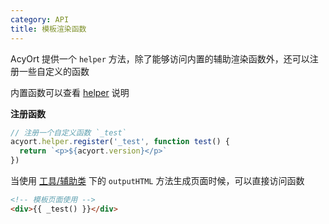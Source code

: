 ```yaml
---
category: API
title: 模板渲染函数
---
```


AcyOrt 提供一个 `helper` 方法，除了能够访问内置的辅助渲染函数外，还可以注册一些自定义的函数

内置函数可以查看 [helper](/docs/helper/) 说明

**注册函数**

```js
// 注册一个自定义函数 `_test`
acyort.helper.register('_test', function test() {
  return `<p>${acyort.version}</p>`
})
```

当使用 [工具/辅助类](/api/util/) 下的 `outputHTML` 方法生成页面时候，可以直接访问函数

```html
<!-- 模板页面使用 -->
<div>{{ _test() }}</div>
```
